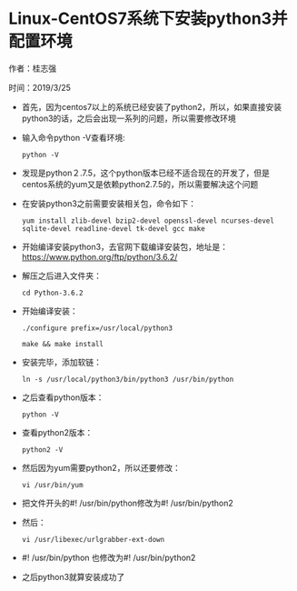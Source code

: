#        Linux-CentOS7系统下安装python3并配置环境

作者：桂志强

时间：2019/3/25    



+ 首先，因为centos7以上的系统已经安装了python2，所以，如果直接安装python3的话，之后会出现一系列的问题，所以需要修改环境

+ 输入命令python -V查看环境:

  `python -V`

+ 发现是python２.7.5，这个python版本已经不适合现在的开发了，但是centos系统的yum又是依赖python2.7.5的，所以需要解决这个问题

+ 在安装python3之前需要安装相关包，命令如下：

  ``yum install zlib-devel bzip2-devel openssl-devel ncurses-devel sqlite-devel readline-devel tk-devel gcc make``

+ 开始编译安装python3，去官网下载编译安装包，地址是：https://www.python.org/ftp/python/3.6.2/

+ 解压之后进入文件夹：

  `cd Python-3.6.2`

+ 开始编译安装：

  `./configure prefix=/usr/local/python3`

  `make && make install`

+ 安装完毕，添加软链：

  `ln -s /usr/local/python3/bin/python3 /usr/bin/python`

+ 之后查看python版本：

  `python -V`

+ 查看python2版本：

  `python2 -V`

+ 然后因为yum需要python2，所以还要修改：

  `vi /usr/bin/yum`

+ 把文件开头的#! /usr/bin/python修改为#! /usr/bin/python2

+ 然后：

  `vi /usr/libexec/urlgrabber-ext-down`

+ #! /usr/bin/python 也修改为#! /usr/bin/python2

+ 之后python3就算安装成功了